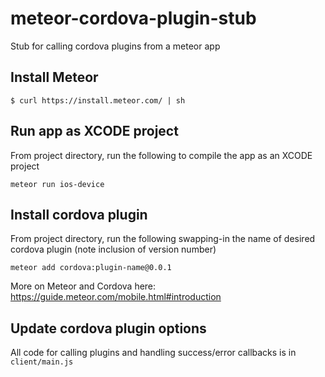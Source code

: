 # meteor-cordova-plugin-stub
Stub for calling cordova plugins from a meteor app

## Install Meteor
`$ curl https://install.meteor.com/ | sh`

## Run app as XCODE project
From project directory, run the following to compile the app as an XCODE project

`meteor run ios-device`

## Install cordova plugin
From project directory, run the following swapping-in the name of desired cordova plugin (note inclusion of version number)

`meteor add cordova:plugin-name@0.0.1`

More on Meteor and Cordova here: https://guide.meteor.com/mobile.html#introduction

## Update cordova plugin options
All code for calling plugins and handling success/error callbacks is in `client/main.js`
